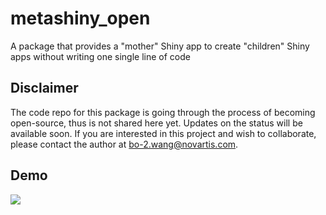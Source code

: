 # metashiny_open

A package that provides a "mother" Shiny app to create "children" Shiny apps without writing one single line of code 

## Disclaimer

The code repo for this package is going through the process of becoming open-source, thus is not shared here yet. Updates on the status will be available soon. If you are interested in this project and wish to collaborate, please contact the author at bo-2.wang@novartis.com.

## Demo

 ![](metashiny0.gif)

